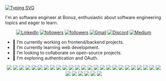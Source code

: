 [![Typing
SVG](https://readme-typing-svg.herokuapp.com?font=Source+Sans+Pro&vCenter=true&lines=Hi%2C+I'm+a+software+engineer+at+Bonuz.;Nice+to+meet+you+:D)](https://git.io/typing-svg)

I'm an software engineer at Bonuz,
enthusiastic about software engineering topics and eager to learn.

<p align="center">
	<a href="https://linkedin.com/in/mostafatalaat770">
		<img
			alt="LinkedIn"
			title="Connect with me on LinkedIn"
			src="https://img.shields.io/badge/LinkedIn-0077B5?style=for-the-badge&logo=linkedin&logoColor=white"
	/></a>
	<a href="https://github.com/mostafatalaat770">
		<img
			alt="followers"
			title="Follow me on Github"
			src="https://img.shields.io/github/followers/mostafatalaat770?color=236ad3&labelColor=1155ba&style=for-the-badge&logo=github&label=Follow"
	/></a>
	<a href="https://twitter.com/mostafatalaat77">
		<img
			alt="followers"
			title="Follow me on Twitter"
			src="https://img.shields.io/twitter/follow/mostafatalaat77?color=1DA1F2&labelColor=1DA1F2&label=Follow&logo=twitter&logoColor=white&style=for-the-badge"
	/></a>
	<a href="mailto:mostafatalaat770@gmail.com">
		<img
			alt="Gmail"
			title="Gmail"
			src="https://img.shields.io/badge/Gmail-D14836?style=for-the-badge&logo=gmail&logoColor=white"
	/></a>
	<a href="https://discordapp.com/users/331011222604349442/">
		<img
			alt="Discord"
			title="Add me on Discord"
			src="https://img.shields.io/badge/Discord-7289DA?style=for-the-badge&logo=discord&logoColor=white"
	/></a>
    <a href="https://medium.com/@mostafatalaat770">
    	<img
    		alt="Medium"
    		title="Follow me on Medium"
    		src="https://img.shields.io/badge/Medium-12100E?style=for-the-badge&logo=medium&logoColor=white"
    /></a>

</p>

- 🔭 I’m currently working on frontend/backend projects.
- 🌱 I’m currently learning web development.
- 👯 I’m looking to collaborate on open-source projects.
- 👀 I'm exploring authentication and OAuth.

<p align="center">
	<img
		src="https://img.shields.io/badge/C%2B%2B-00599C?style=for-the-badge&logo=c%2B%2B&logoColor=white"
	/>
	<img
		src="https://img.shields.io/badge/Python-3776AB?style=for-the-badge&logo=python&logoColor=white"
	/>
		<img
		src="https://img.shields.io/badge/TypeScript-007ACC?style=for-the-badge&logo=typescript&logoColor=white"
	/>
	<img
		src="https://img.shields.io/badge/JavaScript-F7DF1E?style=for-the-badge&logo=javascript&logoColor=black"
	/>
	<img
		src="https://img.shields.io/badge/Java-ED8B00?style=for-the-badge&logo=java&logoColor=white"
	/>
	<img
		src="https://img.shields.io/badge/Go-00ADD8?style=for-the-badge&logo=go&logoColor=white"
	/>
	<img
		src="https://img.shields.io/badge/MongoDB-4EA94B?style=for-the-badge&logo=mongodb&logoColor=white"
	/>
	<img
		src="https://img.shields.io/badge/SQLite-07405E?style=for-the-badge&logo=sqlite&logoColor=white"
	/>
		<img
		src="https://img.shields.io/badge/Firebase-039BE5?style=for-the-badge&logo=Firebase&logoColor=white"
	/>
	<img
		src="https://img.shields.io/badge/Node.js-43853D?style=for-the-badge&logo=node.js&logoColor=white"
	/>
	<img
		src="https://img.shields.io/badge/express.js-%23404d59.svg?style=for-the-badge&logo=express&logoColor=%2361DAFB"
	/>
	<img
		src="https://img.shields.io/badge/React-20232A?style=for-the-badge&logo=react&logoColor=61DAFB"
	/>	
    <img
		src="https://img.shields.io/badge/Next-black?style=for-the-badge&logo=next.js&logoColor=white"
	/>
    <img
		src="https://img.shields.io/badge/hyperledger-2F3134?style=for-the-badge&logo=hyperledger&logoColor=white"
	/>
    <img
		src="https://img.shields.io/badge/github%20actions-%232671E5.svg?style=for-the-badge&logo=githubactions&logoColor=white"
	/>
    <img
		src="https://img.shields.io/badge/gitlab%20ci-%23181717.svg?style=for-the-badge&logo=gitlab&logoColor=white"
	/>
    <img
		src="https://img.shields.io/badge/-Storybook-FF4785?style=for-the-badge&logo=storybook&logoColor=white"
	/>
    <img
		src="https://img.shields.io/badge/figma-%23F24E1E.svg?style=for-the-badge&logo=figma&logoColor=white"
	/>
    <img
		src="https://img.shields.io/badge/LeetCode-000000?style=for-the-badge&logo=LeetCode&logoColor=#d16c06"
	/>
    <img
		src="https://img.shields.io/badge/JWT-black?style=for-the-badge&logo=JSON%20web%20tokens"
	/>
    <img
		src="https://img.shields.io/badge/NPM-%23000000.svg?style=for-the-badge&logo=npm&logoColor=white"
	/>
    <img
		src="https://img.shields.io/badge/yarn-%232C8EBB.svg?style=for-the-badge&logo=yarn&logoColor=whitehttps://img.shields.io/badge/yarn-%232C8EBB.svg?style=for-the-badge&logo=yarn&logoColor=white"
	/>
    <img
		src="https://img.shields.io/badge/SASS-hotpink.svg?style=for-the-badge&logo=SASS&logoColor=white"
	/>
    <img
		src="https://img.shields.io/badge/vercel-%23000000.svg?style=for-the-badge&logo=vercel&logoColor=white"
	/>
    <img
		src="https://img.shields.io/badge/jira-%230A0FFF.svg?style=for-the-badge&logo=jira&logoColor=white"
	/>
    <img
		src="https://img.shields.io/badge/Notion-%23000000.svg?style=for-the-badge&logo=notion&logoColor=white"
	/>
    <img
		src="https://img.shields.io/badge/Postman-FF6C37?style=for-the-badge&logo=postman&logoColor=white"
	/>
    <img
		src="https://img.shields.io/badge/Jest-323330?style=for-the-badge&logo=Jest&logoColor=white"
	/>
    <img
		src="https://img.shields.io/badge/-mocha-%238D6748?style=for-the-badge&logo=mocha&logoColor=white"
	/>
    <img
		src="https://img.shields.io/badge/Git-F05032?style=for-the-badge&logo=git&logoColor=white"
	/>
	<img
	    src="https://img.shields.io/badge/Visual_Studio_Code-0078D4?style=for-the-badge&logo=visualstudiocode&logoColor=FFFFF"/>
</p>
